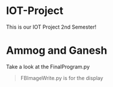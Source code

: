 # IOT-Project
This is our IOT Project 2nd Semester!

# Ammog and Ganesh
Take a look at the FinalProgram.py
> FBImageWrite.py is for the display
